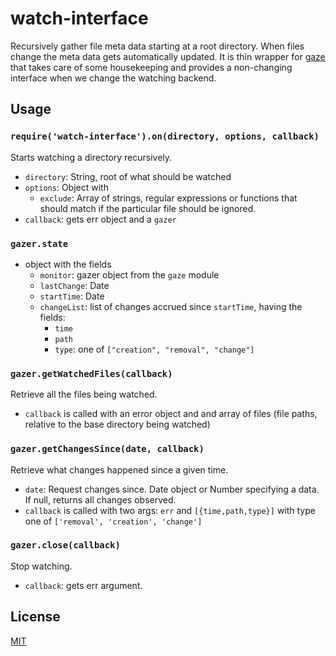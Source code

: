 # watch-interface

Recursively gather file meta data starting at a root directory. When files
change the meta data gets automatically updated. It is thin wrapper for [gaze](https://github.com/shama/gaze)
that takes care of some housekeeping and provides a non-changing interface when
we change the watching backend.

## Usage

### `require('watch-interface').on(directory, options, callback)`

Starts watching a directory recursively.

- `directory`: String, root of what should be watched
- `options`: Object with
  - `exclude`: Array of strings, regular expressions or functions that should
    match if the particular file should be ignored.
- `callback`: gets err object and a `gazer`

### `gazer.state`

- object with the fields
  - `monitor`: gazer object from the `gaze` module
  - `lastChange`: Date
  - `startTime`: Date
  - `changeList`: list of changes accrued since `startTime`, having the fields:
      - `time`
      - `path`
      - `type`: one of `["creation", "removal", "change"]`

### `gazer.getWatchedFiles(callback)`

Retrieve all the files being watched.

- `callback` is called with an error object and and array of files (file paths,
  relative to the base directory being watched)

### `gazer.getChangesSince(date, callback)`

Retrieve what changes happened since a given time.

- `date`: Request changes since. Date object or Number specifying a data. If null, returns all changes observed.
- `callback` is called with two args: `err` and `[{time,path,type}]` with type one of `['removal', 'creation', 'change']`

### `gazer.close(callback)`

Stop watching.

- `callback`: gets err argument.

## License

[MIT](LICENSE)